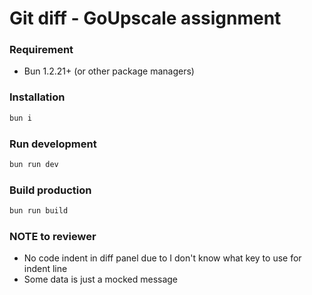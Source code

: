 # Git diff - GoUpscale assignment

### Requirement

- Bun 1.2.21+ (or other package managers)

### Installation

```bash
bun i
```

### Run development

```bash
bun run dev
```

### Build production

```bash
bun run build
```

### NOTE to reviewer

- No code indent in diff panel due to I don't know what key to use for indent line
- Some data is just a mocked message
